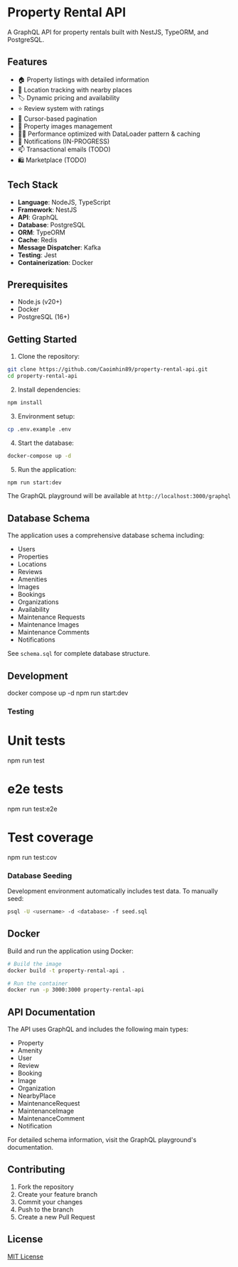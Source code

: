 # Property Rental API

A GraphQL API for property rentals built with NestJS, TypeORM, and PostgreSQL.

## Features

- 🏠 Property listings with detailed information
- 📍 Location tracking with nearby places
- 🏷️ Dynamic pricing and availability
- ⭐ Review system with ratings
- 🔄 Cursor-based pagination
- 📸 Property images management
- 🏃‍♂️ Performance optimized with DataLoader pattern & caching
- 🔔 Notifications (IN-PROGRESS)
- 📫 Transactional emails (TODO)
- 🛍️ Marketplace (TODO)

## Tech Stack

- **Language**: NodeJS, TypeScript
- **Framework**: NestJS
- **API**: GraphQL
- **Database**: PostgreSQL
- **ORM**: TypeORM
- **Cache**: Redis
- **Message Dispatcher**: Kafka
- **Testing**: Jest
- **Containerization**: Docker

## Prerequisites

- Node.js (v20+)
- Docker
- PostgreSQL (16+)

## Getting Started

1. Clone the repository:

```bash
git clone https://github.com/Caoimhin89/property-rental-api.git
cd property-rental-api
```

2. Install dependencies:

```bash
npm install
```

3. Environment setup:

```bash
cp .env.example .env
```

4. Start the database:

```bash
docker-compose up -d
```

5. Run the application:

```bash
npm run start:dev
```

The GraphQL playground will be available at `http://localhost:3000/graphql`

## Database Schema

The application uses a comprehensive database schema including:
- Users
- Properties
- Locations
- Reviews
- Amenities
- Images
- Bookings
- Organizations
- Availability
- Maintenance Requests
- Maintenance Images
- Maintenance Comments
- Notifications

See `schema.sql` for complete database structure.

## Development
docker compose up -d
npm run start:dev

### Testing

# Unit tests
npm run test

# e2e tests
npm run test:e2e

# Test coverage
npm run test:cov

### Database Seeding

Development environment automatically includes test data. To manually seed:
```bash
psql -U <username> -d <database> -f seed.sql
```

## Docker

Build and run the application using Docker:
```bash
# Build the image
docker build -t property-rental-api .

# Run the container
docker run -p 3000:3000 property-rental-api
```

## API Documentation

The API uses GraphQL and includes the following main types:
- Property
- Amenity
- User
- Review
- Booking
- Image
- Organization
- NearbyPlace
- MaintenanceRequest
- MaintenanceImage
- MaintenanceComment
- Notification

For detailed schema information, visit the GraphQL playground's documentation.

## Contributing

1. Fork the repository
2. Create your feature branch
3. Commit your changes
4. Push to the branch
5. Create a new Pull Request

## License

[MIT License](LICENSE)

